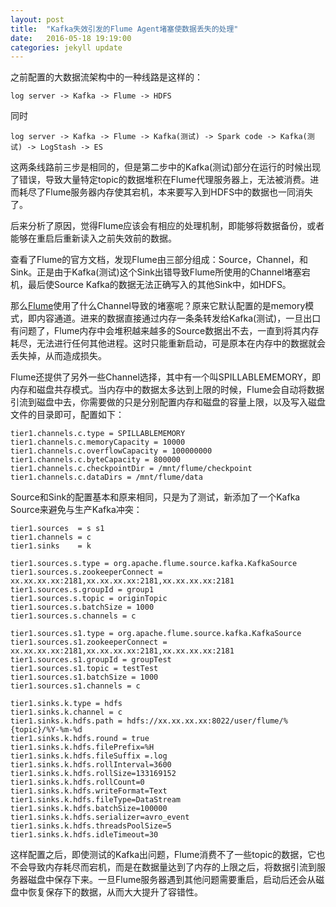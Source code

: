 ```yaml
---
layout: post
title:  "Kafka失效引发的Flume Agent堵塞使数据丢失的处理"
date:   2016-05-18 19:19:00
categories: jekyll update
---
```

之前配置的大数据流架构中的一种线路是这样的：

```
log server -> Kafka -> Flume -> HDFS 
```
同时
```
log server -> Kafka -> Flume -> Kafka(测试) -> Spark code -> Kafka(测试) -> LogStash -> ES
```

这两条线路前三步是相同的，但是第二步中的Kafka(测试)部分在运行的时候出现了错误，导致大量特定topic的数据堆积在Flume代理服务器上，无法被消费。进而耗尽了Flume服务器内存使其宕机，本来要写入到HDFS中的数据也一同消失了。

后来分析了原因，觉得Flume应该会有相应的处理机制，即能够将数据备份，或者能够在重启后重新读入之前失效前的数据。

查看了Flume的官方文档，发现Flume由三部分组成：Source，Channel，和Sink。正是由于Kafka(测试)这个Sink出错导致Flume所使用的Channel堵塞宕机，最后使Source Kafka的数据无法正确写入的其他Sink中，如HDFS。

那么[Flume][Flumedoc]使用了什么Channel导致的堵塞呢？原来它默认配置的是memory模式，即内容通道。进来的数据直接通过内存一条条转发给Kafka(测试)，一旦出口有问题了，Flume内存中会堆积越来越多的Source数据出不去，一直到将其内存耗尽，无法进行任何其他进程。这时只能重新启动，可是原本在内存中的数据就会丢失掉，从而造成损失。

Flume还提供了另外一些Channel选择，其中有一个叫SPILLABLEMEMORY，即内存和磁盘共存模式。当内存中的数据太多达到上限的时候，Flume会自动将数据引流到磁盘中去，你需要做的只是分别配置内存和磁盘的容量上限，以及写入磁盘文件的目录即可，配置如下：

```
tier1.channels.c.type = SPILLABLEMEMORY
tier1.channels.c.memoryCapacity = 10000
tier1.channels.c.overflowCapacity = 100000000
tier1.channels.c.byteCapacity = 800000
tier1.channels.c.checkpointDir = /mnt/flume/checkpoint
tier1.channels.c.dataDirs = /mnt/flume/data
```

Source和Sink的配置基本和原来相同，只是为了测试，新添加了一个Kafka Source来避免与生产Kafka冲突：

```
tier1.sources  = s s1
tier1.channels = c
tier1.sinks    = k

tier1.sources.s.type = org.apache.flume.source.kafka.KafkaSource
tier1.sources.s.zookeeperConnect = xx.xx.xx.xx:2181,xx.xx.xx.xx:2181,xx.xx.xx.xx:2181
tier1.sources.s.groupId = group1
tier1.sources.s.topic = originTopic
tier1.sources.s.batchSize = 1000
tier1.sources.s.channels = c

tier1.sources.s1.type = org.apache.flume.source.kafka.KafkaSource
tier1.sources.s1.zookeeperConnect = xx.xx.xx.xx:2181,xx.xx.xx.xx:2181,xx.xx.xx.xx:2181
tier1.sources.s1.groupId = groupTest
tier1.sources.s1.topic = testTest
tier1.sources.s1.batchSize = 1000
tier1.sources.s1.channels = c

tier1.sinks.k.type = hdfs
tier1.sinks.k.channel = c
tier1.sinks.k.hdfs.path = hdfs://xx.xx.xx.xx:8022/user/flume/%{topic}/%Y-%m-%d
tier1.sinks.k.hdfs.round = true
tier1.sinks.k.hdfs.filePrefix=%H
tier1.sinks.k.hdfs.fileSuffix =.log
tier1.sinks.k.hdfs.rollInterval=3600
tier1.sinks.k.hdfs.rollSize=133169152
tier1.sinks.k.hdfs.rollCount=0
tier1.sinks.k.hdfs.writeFormat=Text
tier1.sinks.k.hdfs.fileType=DataStream
tier1.sinks.k.hdfs.batchSize=100000
tier1.sinks.k.hdfs.serializer=avro_event
tier1.sinks.k.hdfs.threadsPoolSize=5
tier1.sinks.k.hdfs.idleTimeout=30
```

这样配置之后，即使测试的Kafka出问题，Flume消费不了一些topic的数据，它也不会导致内存耗尽而宕机，而是在数据量达到了内存的上限之后，将数据引流到服务器磁盘中保存下来。一旦Flume服务器遇到其他问题需要重启，启动后还会从磁盘中恢复保存下的数据，从而大大提升了容错性。

[Flumedoc]: http://flume.apache.org/FlumeUserGuide.html